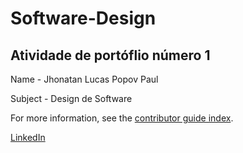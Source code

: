 # Software-Design
## Atividade de portóflio número 1

Name - Jhonatan Lucas Popov Paul

Subject - Design de Software

For more information, see the [contributor guide index](https://github.com/Paulpov).

[LinkedIn](https://www.linkedin.com/in/jhonatan-lucas-20315414a/)

